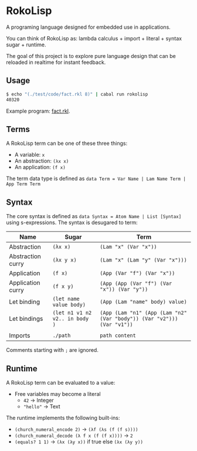 # RokoLisp

A programing language designed for embedded use in applications.

You can think of RokoLisp as: lambda calculus + import + literal + syntax sugar + runtime.

The goal of this project is to explore pure language design that can be reloaded in realtime for instant feedback.

## Usage

```bash
$ echo "(./test/code/fact.rkl 8)" | cabal run rokolisp
40320
```

Example program: [fact.rkl](./test/code/fact.rkl).

## Terms

A RokoLisp term can be one of these three things:

- A variable: `x`
- An abstraction: `(λx x)`
- An application: `(f x)`

The term data type is defined as `data Term = Var Name | Lam Name Term | App Term Term`

## Syntax

The core syntax is defined as `data Syntax = Atom Name | List [Syntax]` using s-expressions.
The syntax is desugared to term:

| Name              | Sugar                          | Term                                                                   |
| ----------------- | ------------------------------ | ---------------------------------------------------------------------- |
| Abstraction       | `(λx x)`                       | `(Lam "x" (Var "x"))`                                                  |
| Abstraction curry | `(λx y x)`                     | `(Lam "x" (Lam "y" (Var "x")))`                                        |
| Application       | `(f x)`                        | `(App (Var "f") (Var "x"))`                                            |
| Application curry | `(f x y)`                      | `(App (App (Var "f") (Var "x")) (Var "y"))`                            |
| Let binding       | `(let name value body)`        | `(App (Lam "name" body) value)`                                        |
| Let bindings      | `(let n1 v1 n2 v2.. in body )` | `(App (Lam "n1" (App (Lam "n2" (Var "body")) (Var "v2"))) (Var "v1"))` |
|                   |                                |                                                                        |
| Imports           | `./path`                       | `path content`                                                         |

Comments starting with `;` are ignored.

## Runtime

A RokoLisp term can be evaluated to a value:

- Free variables may become a literal
  - `42` -> Integer
  - `"hello"` -> Text

The runtime implements the following built-ins:

- `(church_numeral_encode 2)` -> `(λf (λs (f (f s))))`
- `(church_numeral_decode (λ f x (f (f x))))` -> `2`
- `(equals? 1 1)` -> `(λx (λy x))` if true else `(λx (λy y))`
